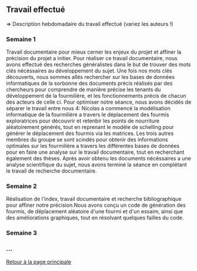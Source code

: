 ## Travail effectué 

=> Description hebdomadaire du travail effectué (variez les auteurs !)

### Semaine 1
 Travail documentaire pour mieux cerner les enjeux du projet et affiner la précision du projet a initier. Pour réaliser ce travail documentaire, nous avons effectué  des recherches généralistes dans le but de trouver des mots clés nécéssaires au développement du sujet. Une fois nos mots clés découverts, nous sommes allés rechercher sur les bases de données informatiques de la sorbonne des documents précis réalisés par des chercheurs pour comprendre de manière précise les tenants du développement de la  fourmilière, et les fonctionnements précis de chacun des acteurs de celle ci. Pour optimiser notre séance, nous avons décidés de séparer le travail entre nous 4: Nicolas a commencé la modélisation informatique de la fourmilière a travers le déplacement des fourmis exploratrices pour découvrir et retenbir les points de nourriture aléatoirement générés, tout en reprenant le modèle de schelling pour générer le déplacement des fourmis via les matrices. Les trois autres membres du groupe se sont scindés pour obtenir des informations optimales sur les fourmilière a travers les différentes bases de données pour en faire une analyse sur le travail documentaire, tout en recherchant également des thèses. Après avoir obtenu les documents nécéssaires a une analyse scientifique du sujet, nous avons terminé la séance en complétant le travail de recherche documentaire.


### Semaine 2 
Réalisation de l'index, travail documentaire et recherche bibliographique pour affiner notre précision.Nous avons conçu un code de génération des fourmis, de déplacement aléatoire d'une fourmi et d'un essaim, ainsi que des améliorations graphiques, tout en résolvant quelques failles du code.
### Semaine 3
### ...

<a href="index.html"> Retour à la page principale </a>
